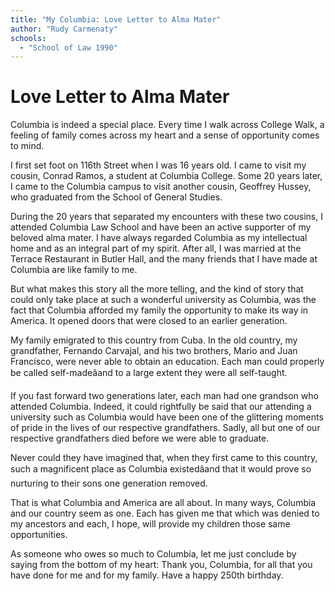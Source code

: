 ```yaml
---
title: "My Columbia: Love Letter to Alma Mater"
author: "Rudy Carmenaty"
schools:
  - "School of Law 1990"
---
```


# Love Letter to Alma Mater

Columbia is indeed a special place. Every time I walk across College Walk, a feeling of family comes across my heart and a sense of opportunity comes to mind.

I first set foot on 116th Street when I was 16 years old. I came to visit my cousin, Conrad Ramos, a student at Columbia College. Some 20 years later, I came to the Columbia campus to visit another cousin, Geoffrey Hussey, who graduated from the School of General Studies.

During the 20 years that separated my encounters with these two cousins, I attended Columbia Law School and have been an active supporter of my beloved alma mater. I have always regarded Columbia as my intellectual home and as an integral part of my spirit. After all, I was married at the Terrace Restaurant in Butler Hall, and the many friends that I have made at Columbia are like family to me.

But what makes this story all the more telling, and the kind of story that could only take place at such a wonderful university as Columbia, was the fact that Columbia afforded my family the opportunity to make its way in America. It opened doors that were closed to an earlier generation.

My family emigrated to this country from Cuba. In the old country, my grandfather, Fernando Carvajal, and his two brothers, Mario and Juan Francisco, were never able to obtain an education. Each man could properly be called self-madeâand to a large extent they were all self-taught.

If you fast forward two generations later, each man had one grandson who attended Columbia. Indeed, it could rightfully be said that our attending a university such as Columbia would have been one of the glittering moments of pride in the lives of our respective grandfathers. Sadly, all but one of our respective grandfathers died before we were able to graduate.

Never could they have imagined that, when they first came to this country, such a magnificent place as Columbia existedâand that it would prove so nurturing to their sons one generation removed.

That is what Columbia and America are all about. In many ways, Columbia and our country seem as one. Each has given me that which was denied to my ancestors and each, I hope, will provide my children those same opportunities.

As someone who owes so much to Columbia, let me just conclude by saying from the bottom of my heart: Thank you, Columbia, for all that you have done for me and for my family. Have a happy 250th birthday.
